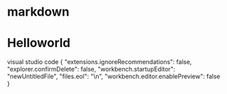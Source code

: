 # markdown
# Helloworld

visual studio code
{
    "extensions.ignoreRecommendations": false,
    "explorer.confirmDelete": false,
    "workbench.startupEditor": "newUntitledFile",
    "files.eol": "\n",
    "workbench.editor.enablePreview": false
}